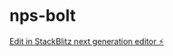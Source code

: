 # nps-bolt

[Edit in StackBlitz next generation editor ⚡️](https://stackblitz.com/~/github.com/marcushellberg/nps-bolt)